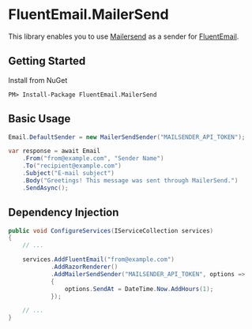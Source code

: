 # FluentEmail.MailerSend


This library enables you to use [Mailersend](https://www.mailersend.com/) as a sender for [FluentEmail](https://github.com/lukencode/FluentEmail/).

## Getting Started

Install from NuGet

    PM> Install-Package FluentEmail.MailerSend

## Basic Usage

```csharp
Email.DefaultSender = new MailerSendSender("MAILSENDER_API_TOKEN");

var response = await Email
    .From("from@example.com", "Sender Name")
    .To("recipient@example.com")
    .Subject("E-mail subject")
    .Body("Greetings! This message was sent through MailerSend.")
    .SendAsync();
```

## Dependency Injection

```csharp
public void ConfigureServices(IServiceCollection services)
{
    // ...

    services.AddFluentEmail("from@example.com")
            .AddRazorRenderer()
            .AddMailerSendSender("MAILSENDER_API_TOKEN", options => 
            {
                options.SendAt = DateTime.Now.AddHours(1);
            });

    // ...
}
```


